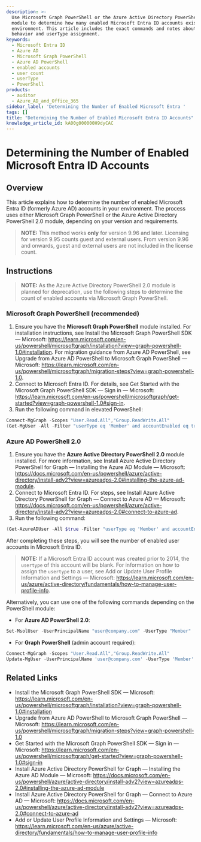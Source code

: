 ```yaml
---
description: >-
  Use Microsoft Graph PowerShell or the Azure Active Directory PowerShell 2.0
  module to determine how many enabled Microsoft Entra ID accounts exist in your
  environment. This article includes the exact commands and notes about version
  behavior and userType assignment.
keywords:
  - Microsoft Entra ID
  - Azure AD
  - Microsoft Graph PowerShell
  - Azure AD PowerShell
  - enabled accounts
  - user count
  - userType
  - PowerShell
products:
  - auditor
  - Azure_AD_and_Office_365
sidebar_label: 'Determining the Number of Enabled Microsoft Entra '
tags: []
title: "Determining the Number of Enabled Microsoft Entra ID Accounts"
knowledge_article_id: kA00g000000H9dyCAC
---
```


# Determining the Number of Enabled Microsoft Entra ID Accounts

## Overview

This article explains how to determine the number of enabled Microsoft Entra ID (formerly Azure AD) accounts in your environment. The process uses either Microsoft Graph PowerShell or the Azure Active Directory PowerShell 2.0 module, depending on your version and requirements.

> **NOTE:** This method works **only** for version 9.96 and later. Licensing for version 9.95 counts guest and external users. From version 9.96 and onwards, guest and external users are not included in the license count.

## Instructions

> **NOTE:** As the Azure Active Directory PowerShell 2.0 module is planned for deprecation, use the following steps to determine the count of enabled accounts via Microsoft Graph PowerShell.

### Microsoft Graph PowerShell (recommended)

1. Ensure you have the **Microsoft Graph PowerShell** module installed. For installation instructions, see Install the Microsoft Graph PowerShell SDK — Microsoft: https://learn.microsoft.com/en-us/powershell/microsoftgraph/installation?view=graph-powershell-1.0#installation. For migration guidance from Azure AD PowerShell, see Upgrade from Azure AD PowerShell to Microsoft Graph PowerShell — Microsoft: https://learn.microsoft.com/en-us/powershell/microsoftgraph/migration-steps?view=graph-powershell-1.0.
2. Connect to Microsoft Entra ID. For details, see Get Started with the Microsoft Graph PowerShell SDK — Sign in — Microsoft: https://learn.microsoft.com/en-us/powershell/microsoftgraph/get-started?view=graph-powershell-1.0#sign-in.
3. Run the following command in elevated PowerShell:

```powershell
Connect-MgGraph -Scopes "User.Read.All","Group.ReadWrite.All"
(Get-MgUser -All -Filter "userType eq 'Member' and accountEnabled eq true").Count
```

### Azure AD PowerShell 2.0

1. Ensure you have the **Azure Active Directory PowerShell 2.0** module installed. For more information, see Install Azure Active Directory PowerShell for Graph — Installing the Azure AD Module — Microsoft: https://docs.microsoft.com/en-us/powershell/azure/active-directory/install-adv2?view=azureadps-2.0#installing-the-azure-ad-module.
2. Connect to Microsoft Entra ID. For steps, see Install Azure Active Directory PowerShell for Graph — Connect to Azure AD — Microsoft: https://docs.microsoft.com/en-us/powershell/azure/active-directory/install-adv2?view=azureadps-2.0#connect-to-azure-ad.
3. Run the following command:

```powershell
(Get-AzureADUser -All $true -Filter "userType eq 'Member' and accountEnabled eq true").Count
```

After completing these steps, you will see the number of enabled user accounts in Microsoft Entra ID.

> **NOTE:** If a Microsoft Entra ID account was created prior to 2014, the `usertype` of this account will be blank. For information on how to assign the `usertype` to a user, see Add or Update User Profile Information and Settings — Microsoft: https://learn.microsoft.com/en-us/azure/active-directory/fundamentals/how-to-manage-user-profile-info.

Alternatively, you can use one of the following commands depending on the PowerShell module:

- For **Azure AD PowerShell 2.0**:

```powershell
Set-MsolUser -UserPrincipalName "user@company.com" -UserType "Member"
```

- For **Graph PowerShell** (admin account required):

```powershell
Connect-MgGraph -Scopes "User.Read.All","Group.ReadWrite.All"
Update-MgUser -UserPrincipalName 'user@company.com' -UserType 'Member'
```

## Related Links

- Install the Microsoft Graph PowerShell SDK — Microsoft: https://learn.microsoft.com/en-us/powershell/microsoftgraph/installation?view=graph-powershell-1.0#installation
- Upgrade from Azure AD PowerShell to Microsoft Graph PowerShell — Microsoft: https://learn.microsoft.com/en-us/powershell/microsoftgraph/migration-steps?view=graph-powershell-1.0
- Get Started with the Microsoft Graph PowerShell SDK — Sign in — Microsoft: https://learn.microsoft.com/en-us/powershell/microsoftgraph/get-started?view=graph-powershell-1.0#sign-in
- Install Azure Active Directory PowerShell for Graph — Installing the Azure AD Module — Microsoft: https://docs.microsoft.com/en-us/powershell/azure/active-directory/install-adv2?view=azureadps-2.0#installing-the-azure-ad-module
- Install Azure Active Directory PowerShell for Graph — Connect to Azure AD — Microsoft: https://docs.microsoft.com/en-us/powershell/azure/active-directory/install-adv2?view=azureadps-2.0#connect-to-azure-ad
- Add or Update User Profile Information and Settings — Microsoft: https://learn.microsoft.com/en-us/azure/active-directory/fundamentals/how-to-manage-user-profile-info
